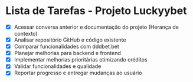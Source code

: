 # Lista de Tarefas - Projeto Luckyybet

- [X] Acessar conversa anterior e documentação do projeto (Herança de contexto)
- [X] Analisar repositório GitHub e código existente
- [X] Comparar funcionalidades com dddbet.bet
- [X] Planejar melhorias para backend e frontend
- [X] Implementar melhorias prioritárias otimizando créditos
- [X] Validar funcionalidades e qualidade
- [X] Reportar progresso e entregar mudanças ao usuário
